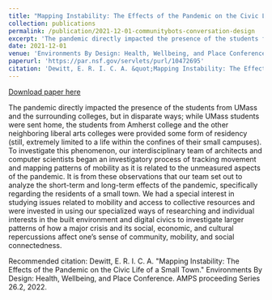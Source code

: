 ```yaml
---
title: "Mapping Instability: The Effects of the Pandemic on the Civic Life of a Small Town"
collection: publications
permalink: /publication/2021-12-01-communitybots-conversation-design
excerpt: 'The pandemic directly impacted the presence of the students from UMass and the surrounding colleges, but in disparate ways; while UMass students were sent home, the students from Amherst college and the other neighboring liberal arts colleges were provided some form of residency (still, extremely limited to a life within the confines of their small campuses). To investigate this phenomenon, our interdisciplinary team of architects and computer scientists began an investigatory process of tracking movement and mapping patterns of mobility as it is related to the unmeasured aspects of the pandemic. It is from these observations that our team set out to analyze the short-term and long-term effects of the pandemic, specifically regarding the residents of a small town. We had a special interest in studying issues related to mobility and access to collective resources and were invested in using our specialized ways of researching and individual interests in the built environment and digital civics to investigate larger patterns of how a major crisis and its social, economic, and cultural repercussions affect one’s sense of community, mobility, and social connectedness.'
date: 2021-12-01
venue: 'Environments By Design: Health, Wellbeing, and Place Conference'
paperurl: 'https://par.nsf.gov/servlets/purl/10472695'
citation: 'Dewitt, E. R. I. C. A. &quot;Mapping Instability: The Effects of the Pandemic on the Civic Life of a Small Town.&quot; Environments By Design: Health, Wellbeing, and Place Conference. AMPS proceeding Series 26.2, 2022.'
---
```


<a href='https://par.nsf.gov/servlets/purl/10472695'>Download paper here</a>

The pandemic directly impacted the presence of the students from UMass and the surrounding colleges, but in disparate ways; while UMass students were sent home, the students from Amherst college and the other neighboring liberal arts colleges were provided some form of residency (still, extremely limited to a life within the confines of their small campuses). To investigate this phenomenon, our interdisciplinary team of architects and computer scientists began an investigatory process of tracking movement and mapping patterns of mobility as it is related to the unmeasured aspects of the pandemic. It is from these observations that our team set out to analyze the short-term and long-term effects of the pandemic, specifically regarding the residents of a small town. We had a special interest in studying issues related to mobility and access to collective resources and were invested in using our specialized ways of researching and individual interests in the built environment and digital civics to investigate larger patterns of how a major crisis and its social, economic, and cultural repercussions affect one’s sense of community, mobility, and social connectedness.

Recommended citation: Dewitt, E. R. I. C. A. "Mapping Instability: The Effects of the Pandemic on the Civic Life of a Small Town." Environments By Design: Health, Wellbeing, and Place Conference. AMPS proceeding Series 26.2, 2022.